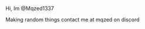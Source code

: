 Hi, Im @Mqzed1337

Making random things 
contact me at mqzed on discord

<!---
Mqzed1337/Mqzed1337 is a ✨ special ✨ repository because its `README.md` (this file) appears on your GitHub profile.
You can click the Preview link to take a look at your changes.
--->
